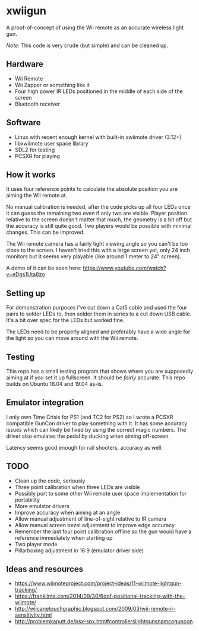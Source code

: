 # xwiigun

A proof-of-concept of using the Wii remote as an accurate wireless light gun.

*Note*: This code is very crude (but simple) and can be cleaned up.

## Hardware
- Wii Remote
- Wii Zapper or something like it
- Four high power IR LEDs positioned in the middle of each side of the screen
- Bluetooth receiver

## Software
- Linux with recent enough kernel with built-in xwiimote driver (3.12+)
- libxwiimote user space library
- SDL2 for testing
- PCSXR for playing

## How it works

It uses four reference points to calculate the absolute position you are aiming
the Wii remote at.

No manual calibration is needed, after the code picks up all four LEDs once it
can guess the remaining two even if only two are visible. Player position
relative to the screen doesn't matter that much, the geometry is a bit off but
the accuracy is still quite good. Two players would be possible with minimal
changes. This can be improved.

The Wii remote camera has a fairly tight viewing angle so you can't be too
close to the screen. I haven't tried this with a large screen yet, only 24 inch
monitors but it seems very playable (like around 1 meter to 24" screen).

A demo of it can be seen here: https://www.youtube.com/watch?v=eDgs1Uta8zo

## Setting up

For demonstration purposes I've cut down a Cat5 cable and used the four pairs
to solder LEDs to, then solder them in series to a cut down USB cable. It's a
bit over spec for the LEDs but worked fine.

The LEDs need to be properly aligned and preferably have a wide angle for the
light so you can move around with the Wii remote.

## Testing

This repo has a small testing program that shows where you are supposedly
aiming at if you set it up fullscreen. It should be *fairly* accurate. This
repo builds on Ubuntu 18.04 and 19.04 as-is.

## Emulator integration

I only own Time Crisis for PS1 (and TC2 for PS2) so I wrote a PCSXR compatible
GunCon driver to play something with it. It has some accuracy issues which can
likely be fixed by using the correct magic numbers. The driver also emulates
the pedal by ducking when aiming off-screen.

Latency seems good enough for rail shooters, accuracy as well.

## TODO
- Clean up the code, seriously
- Three point calibration when three LEDs are visible
- Possibly port to some other Wii remote user space implementation for
  portability
- More emulator drivers
- Improve accuracy when aiming at an angle
- Allow manual adjustment of line-of-sight relative to IR camera
- Allow manual screen bezel adjustment to improve edge accuracy
- Remember the last four point calibration offline so the gun would have a
  reference immediately when starting up
- Two player mode
- Pillarboxing adjustment in 16:9 (emulator driver side)

## Ideas and resources
 * https://www.wiimoteproject.com/project-ideas/11-wiimote-lightgun-tracking/
 * https://franklinta.com/2014/09/30/6dof-positional-tracking-with-the-wiimote/
 * http://wiicanetouchgraphic.blogspot.com/2009/03/wii-remote-ir-sensitivity.html
 * http://problemkaputt.de/psx-spx.htm#controllerslightgunsnamcoguncon
